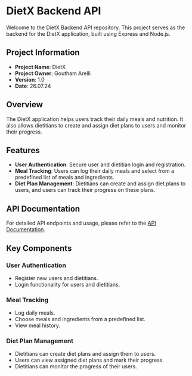 # DietX Backend API

Welcome to the DietX Backend API repository. This project serves as the backend for the DietX application, built using Express and Node.js.

## Project Information

- **Project Name**: DietX
- **Project Owner**: Goutham Arelli
- **Version**: 1.0
- **Date**: 26.07.24

## Overview

The DietX application helps users track their daily meals and nutrition. It also allows dietitians to create and assign diet plans to users and monitor their progress.

## Features

- **User Authentication**: Secure user and dietitian login and registration.
- **Meal Tracking**: Users can log their daily meals and select from a predefined list of meals and ingredients.
- **Diet Plan Management**: Dietitians can create and assign diet plans to users, and users can track their progress on these plans.

## API Documentation

For detailed API endpoints and usage, please refer to the [API Documentation](https://documenter.getpostman.com/view/23232124/2sA3kaAxr4).

## Key Components

### User Authentication

- Register new users and dietitians.
- Login functionality for users and dietitians.

### Meal Tracking

- Log daily meals.
- Choose meals and ingredients from a predefined list.
- View meal history.

### Diet Plan Management

- Dietitians can create diet plans and assign them to users.
- Users can view assigned diet plans and mark their progress.
- Dietitians can monitor the progress of their users.
